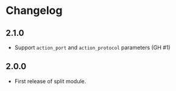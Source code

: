 # Changelog

## 2.1.0

- Support `action_port` and `action_protocol` parameters (GH #1)

## 2.0.0

- First release of split module.
